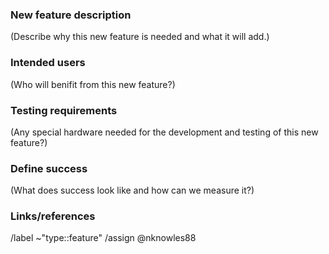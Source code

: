 ### New feature description
(Describe why this new feature is needed and what it will add.)


### Intended users
(Who will benifit from this new feature?)


### Testing requirements
(Any special hardware needed for the development and testing of this new
feature?)


### Define success
(What does success look like and how can we measure it?)


### Links/references


/label ~"type::feature"
/assign @nknowles88
